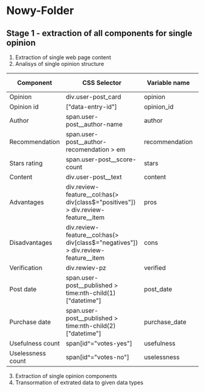# Nowy-Folder
## Stage 1 - extraction of all components for single opinion
1. Extraction of single web page content
2. Analisys of single opinion structure

|Component|CSS Selector|Variable name|Data type|
|---------|------------|-------------|---------|
|Opinion|div.user-post_card|opinion||
|Opinion id|["data-entry-id"]|opinion_id||
|Author|span.user-post__author-name|author||
|Recommendation|span.user-post__author-recomendation > em|recommendation||
|Stars rating|span.user-post__score-count|stars||
|Content|div.user-post__text|content||
|Advantages|div.review-feature__col:has(> div[class$="positives"]) > div.review-feature__item|pros||
|Disadvantages|div.review-feature__col:has(> div[class$="negatives"]) > div.review-feature__item|cons||
|Verification|div.rewiev-pz|verified||
|Post date|span.user-post__published > time:nth-child(1)["datetime"]|post_date||
|Purchase date|span.user-post__published > time:nth-child(2)["datetime"]|purchase_date||
|Usefulness count|span[id^="votes-yes"]|usefulness||
|Uselessness count|span[id^="votes-no"]|uselessness||
3. Extraction of single opinion components
4. Transormation of extrated data to given data types
